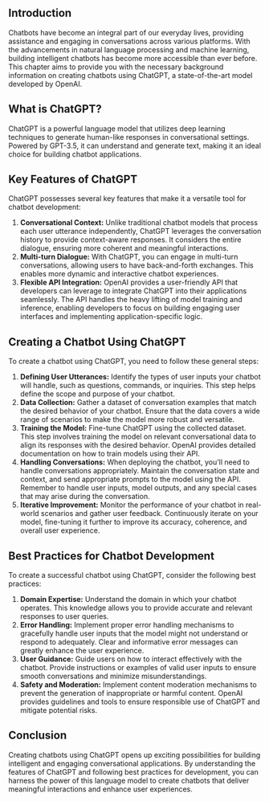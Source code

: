 
## Introduction

Chatbots have become an integral part of our everyday lives, providing assistance and engaging in conversations across various platforms. With the advancements in natural language processing and machine learning, building intelligent chatbots has become more accessible than ever before. This chapter aims to provide you with the necessary background information on creating chatbots using ChatGPT, a state-of-the-art model developed by OpenAI.

## What is ChatGPT?

ChatGPT is a powerful language model that utilizes deep learning techniques to generate human-like responses in conversational settings. Powered by GPT-3.5, it can understand and generate text, making it an ideal choice for building chatbot applications.

## Key Features of ChatGPT

ChatGPT possesses several key features that make it a versatile tool for chatbot development:

1. **Conversational Context:** Unlike traditional chatbot models that process each user utterance independently, ChatGPT leverages the conversation history to provide context-aware responses. It considers the entire dialogue, ensuring more coherent and meaningful interactions.
2. **Multi-turn Dialogue:** With ChatGPT, you can engage in multi-turn conversations, allowing users to have back-and-forth exchanges. This enables more dynamic and interactive chatbot experiences.
3. **Flexible API Integration:** OpenAI provides a user-friendly API that developers can leverage to integrate ChatGPT into their applications seamlessly. The API handles the heavy lifting of model training and inference, enabling developers to focus on building engaging user interfaces and implementing application-specific logic.

## Creating a Chatbot Using ChatGPT

To create a chatbot using ChatGPT, you need to follow these general steps:

1. **Defining User Utterances:** Identify the types of user inputs your chatbot will handle, such as questions, commands, or inquiries. This step helps define the scope and purpose of your chatbot.
2. **Data Collection:** Gather a dataset of conversation examples that match the desired behavior of your chatbot. Ensure that the data covers a wide range of scenarios to make the model more robust and versatile.
3. **Training the Model:** Fine-tune ChatGPT using the collected dataset. This step involves training the model on relevant conversational data to align its responses with the desired behavior. OpenAI provides detailed documentation on how to train models using their API.
4. **Handling Conversations:** When deploying the chatbot, you'll need to handle conversations appropriately. Maintain the conversation state and context, and send appropriate prompts to the model using the API. Remember to handle user inputs, model outputs, and any special cases that may arise during the conversation.
5. **Iterative Improvement:** Monitor the performance of your chatbot in real-world scenarios and gather user feedback. Continuously iterate on your model, fine-tuning it further to improve its accuracy, coherence, and overall user experience.

## Best Practices for Chatbot Development

To create a successful chatbot using ChatGPT, consider the following best practices:

1. **Domain Expertise:** Understand the domain in which your chatbot operates. This knowledge allows you to provide accurate and relevant responses to user queries.
2. **Error Handling:** Implement proper error handling mechanisms to gracefully handle user inputs that the model might not understand or respond to adequately. Clear and informative error messages can greatly enhance the user experience.
3. **User Guidance:** Guide users on how to interact effectively with the chatbot. Provide instructions or examples of valid user inputs to ensure smooth conversations and minimize misunderstandings.
4. **Safety and Moderation:** Implement content moderation mechanisms to prevent the generation of inappropriate or harmful content. OpenAI provides guidelines and tools to ensure responsible use of ChatGPT and mitigate potential risks.

## Conclusion

Creating chatbots using ChatGPT opens up exciting possibilities for building intelligent and engaging conversational applications. By understanding the features of ChatGPT and following best practices for development, you can harness the power of this language model to create chatbots that deliver meaningful interactions and enhance user experiences.
